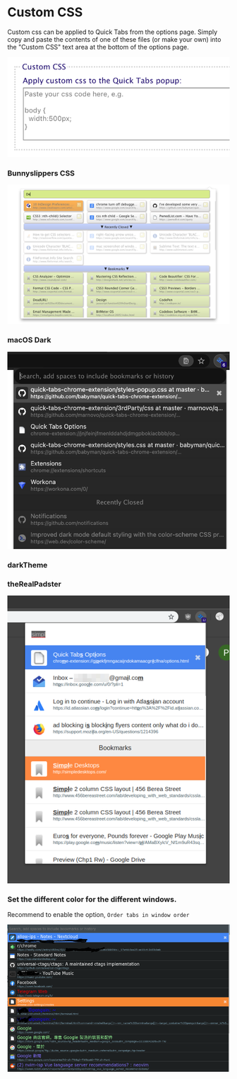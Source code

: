 # Custom CSS

Custom css can be applied to Quick Tabs from the options page.
Simply copy and paste the contents of one of these files (or make your own)
into the "Custom CSS" text area at the bottom of the options page.

![Custom CSS Options](../../screenshots/custom_css_option.png?raw=true)

### Bunnyslippers CSS

![Search Screenshot](./bunnyslippers.png?raw=true)

### macOS Dark

[![Search Screenshot](./macOS-dark.png)](./macOS-dark.css)

### darkTheme

### theRealPadster

![Search Screenshot](./theRealPadster.png?raw=true)

### Set the different color for the different windows.

Recommend to enable the option, `Order tabs in window order`

![Color Sample](./differentColorForDifferentWindow.png)
